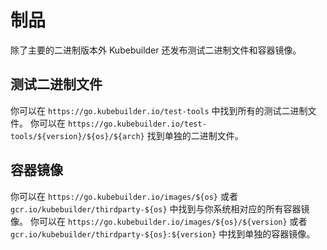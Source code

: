 # 制品


除了主要的二进制版本外 Kubebuilder 还发布测试二进制文件和容器镜像。

## 测试二进制文件

你可以在 `https://go.kubebuilder.io/test-tools` 中找到所有的测试二进制文件。
你可以在 `https://go.kubebuilder.io/test-tools/${version}/${os}/${arch}` 找到单独的二进制文件。

## 容器镜像

你可以在 `https://go.kubebuilder.io/images/${os}` 或者 `gcr.io/kubebuilder/thirdparty-${os}` 中找到与你系统相对应的所有容器镜像。
你可以在 `https://go.kubebuilder.io/images/${os}/${version}` 或者 `gcr.io/kubebuilder/thirdparty-${os}:${version}` 中找到单独的容器镜像。
